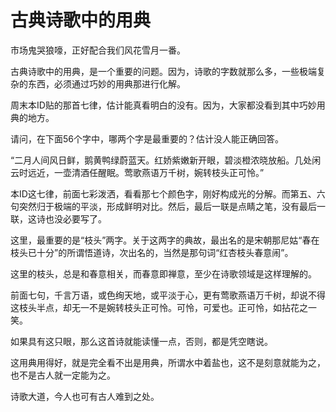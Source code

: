 古典诗歌中的用典
====

			

市场鬼哭狼嚎，正好配合我们风花雪月一番。

古典诗歌中的用典，是一个重要的问题。因为，诗歌的字数就那么多，一些极端复杂的东西，必须通过巧妙的用典那进行化解。

周末本ID贴的那首七律，估计能真看明白的没有。因为，大家都没看到其中巧妙用典的地方。

请问，在下面56个字中，哪两个字是最重要的？估计没人能正确回答。

“二月人间风日鲜，鹅黄鸭绿蔚蓝天。红娇紫嫩新开眼，碧淡橙浓晓放船。几处闲云时远近，一壶清酒任醒眠。莺歌燕语万千树，婉转枝头正可怜。”

本ID这七律，前面七彩泼洒，看看那七个颜色字，刚好构成光的分解。而第五、六句突然归于极端的平淡，形成鲜明对比。然后，最后一联是点睛之笔，没有最后一联，这诗也没必要写了。

这里，最重要的是“枝头”两字。关于这两字的典故，最出名的是宋朝那尼姑“春在枝头已十分”的所谓悟道诗，次出名的，当然是那句词“红杏枝头春意闹”。

这里的枝头，总是和春意相关，而春意即禅意，至少在诗歌领域是这样理解的。

前面七句，千言万语，或色绚天地，或平淡于心，更有莺歌燕语万千树，却说不得这枝头半点，却无一不是婉转枝头正可怜。可怜，可爱也。正可怜，如拈花之一笑。

如果具有这只眼，那么这首诗就能读懂一点，否则，都是凭空瞎说。

这用典用得好，就是完全看不出是用典，所谓水中着盐也，这不是刻意就能为之，也不是古人就一定能为之。

诗歌大道，今人也可有古人难到之处。
